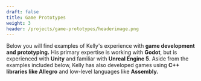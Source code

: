 ```yaml
---
draft: false
title: Game Prototypes
weight: 3
header: /projects/game-prototypes/headerimage.png
---
```


Below you will find examples of Kelly's experience with **game development and prototyping.** His primary expertise is working with **Godot**, but is experienced with **Unity** and familiar with **Unreal Engine 5**. Aside from the examples included below, Kelly has also developed games using **C++ libraries like Allegro** and low-level languages like **Assembly.** 